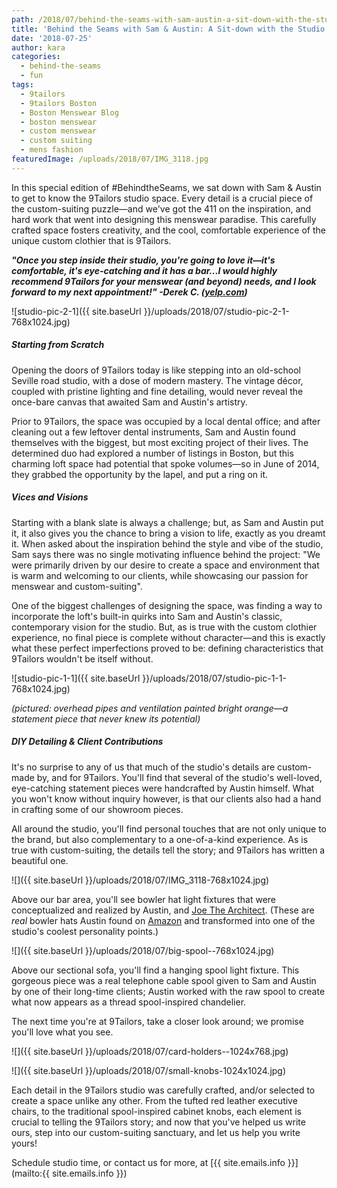 ```yaml
---
path: /2018/07/behind-the-seams-with-sam-austin-a-sit-down-with-the-studio-space/
title: 'Behind the Seams with Sam & Austin: A Sit-down with the Studio Space'
date: '2018-07-25'
author: kara
categories:
  - behind-the-seams
  - fun
tags:
  - 9tailors
  - 9tailors Boston
  - Boston Menswear Blog
  - boston menswear
  - custom menswear
  - custom suiting
  - mens fashion
featuredImage: /uploads/2018/07/IMG_3118.jpg
---
```

In this special edition of #BehindtheSeams, we sat down with Sam & Austin to get to know the 9Tailors studio space. Every detail is a crucial piece of the custom-suiting puzzle—and we've got the 411 on the inspiration, and hard work that went into designing this menswear paradise. This carefully crafted space fosters creativity, and the cool, comfortable experience of the unique custom clothier that is 9Tailors.

**_"Once you step inside their studio, you're going to love it—it's comfortable, it's eye-catching and it has a bar...I would highly recommend 9Tailors for your menswear (and beyond) needs, and I look forward to my next appointment!" -Derek C. ([yelp.com](https://www.yelp.com/biz/9tailors-boston?hrid=UCv0xhMipce6wwzIsV4yVA&rh_type=phrase&rh_ident=sam))_**

![studio-pic-2-1]({{ site.baseUrl }}/uploads/2018/07/studio-pic-2-1-768x1024.jpg)

##### Starting from Scratch

Opening the doors of 9Tailors today is like stepping into an old-school Seville road studio, with a dose of modern mastery. The vintage décor, coupled with pristine lighting and fine detailing, would never reveal the once-bare canvas that awaited Sam and Austin's artistry.

Prior to 9Tailors, the space was occupied by a local dental office; and after cleaning out a few leftover dental instruments, Sam and Austin found themselves with the biggest, but most exciting project of their lives. The determined duo had explored a number of listings in Boston, but this charming loft space had potential that spoke volumes—so in June of 2014, they grabbed the opportunity by the lapel, and put a ring on it.

##### Vices and Visions

Starting with a blank slate is always a challenge; but, as Sam and Austin put it, it also gives you the chance to bring a vision to life, exactly as you dreamt it. When asked about the inspiration behind the style and vibe of the studio, Sam says there was no single motivating influence behind the project: "We were primarily driven by our desire to create a space and environment that is warm and welcoming to our clients, while showcasing our passion for menswear and custom-suiting".

One of the biggest challenges of designing the space, was finding a way to incorporate the loft's built-in quirks into Sam and Austin's classic, contemporary vision for the studio. But, as is true with the custom clothier experience, no final piece is complete without character—and this is exactly what these perfect imperfections proved to be: defining characteristics that 9Tailors wouldn't be itself without.

![studio-pic-1-1]({{ site.baseUrl }}/uploads/2018/07/studio-pic-1-1-768x1024.jpg)

_(pictured: overhead pipes and ventilation painted bright orange—a statement piece that never knew its potential)_

##### DIY Detailing & Client Contributions

It's no surprise to any of us that much of the studio's details are custom-made by, and for 9Tailors. You'll find that several of the studio's well-loved, eye-catching statement pieces were handcrafted by Austin himself. What you won't know without inquiry however, is that our clients also had a hand in crafting some of our showroom pieces.

All around the studio, you'll find personal touches that are not only unique to the brand, but also complementary to a one-of-a-kind experience. As is true with custom-suiting, the details tell the story; and 9Tailors has written a beautiful one.

![]({{ site.baseUrl }}/uploads/2018/07/IMG_3118-768x1024.jpg)

Above our bar area, you'll see bowler hat light fixtures that were conceptualized and realized by Austin, and [Joe The Architect](http://joethearchitect.com/). (These are _real_ bowler hats Austin found on [Amazon](https://www.amazon.com) and transformed into one of the studio's coolest personality points.)

![]({{ site.baseUrl }}/uploads/2018/07/big-spool--768x1024.jpg)

Above our sectional sofa, you'll find a hanging spool light fixture. This gorgeous piece was a real telephone cable spool given to Sam and Austin by one of their long-time clients; Austin worked with the raw spool to create what now appears as a thread spool-inspired chandelier.

The next time you're at 9Tailors, take a closer look around; we promise you'll love what you see.

![]({{ site.baseUrl }}/uploads/2018/07/card-holders--1024x768.jpg)

![]({{ site.baseUrl }}/uploads/2018/07/small-knobs-1024x1024.jpg)

Each detail in the 9Tailors studio was carefully crafted, and/or selected to create a space unlike any other. From the tufted red leather executive chairs, to the traditional spool-inspired cabinet knobs, each element is crucial to telling the 9Tailors story; and now that you've helped us write ours, step into our custom-suiting sanctuary, and let us help you write yours!

Schedule studio time, or contact us for more, at [{{ site.emails.info }}](mailto:{{ site.emails.info }})
